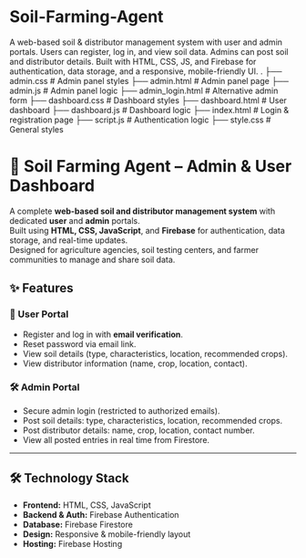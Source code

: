 # Soil-Farming-Agent
A web-based soil &amp; distributor management system with user and admin portals. Users can register, log in, and view soil data. Admins can post soil and distributor details. Built with HTML, CSS, JS, and Firebase for authentication, data storage, and a responsive, mobile-friendly UI.
.
├── admin.css          # Admin panel styles
├── admin.html         # Admin panel page
├── admin.js           # Admin panel logic
├── admin_login.html   # Alternative admin form
├── dashboard.css      # Dashboard styles
├── dashboard.html     # User dashboard
├── dashboard.js       # Dashboard logic
├── index.html         # Login & registration page
├── script.js          # Authentication logic
├── style.css          # General styles

# 🌱 Soil Farming Agent – Admin & User Dashboard

A complete **web-based soil and distributor management system** with dedicated **user** and **admin** portals.  
Built using **HTML, CSS, JavaScript**, and **Firebase** for authentication, data storage, and real-time updates.  
Designed for agriculture agencies, soil testing centers, and farmer communities to manage and share soil data.

## ✨ Features

### 👤 User Portal
- Register and log in with **email verification**.
- Reset password via email link.
- View soil details (type, characteristics, location, recommended crops).
- View distributor information (name, crop, location, contact).

### 🛠 Admin Portal
- Secure admin login (restricted to authorized emails).
- Post soil details: type, characteristics, location, recommended crops.
- Post distributor details: name, crop, location, contact number.
- View all posted entries in real time from Firestore.

---

## 🛠 Technology Stack
- **Frontend:** HTML, CSS, JavaScript
- **Backend & Auth:** Firebase Authentication
- **Database:** Firebase Firestore
- **Design:** Responsive & mobile-friendly layout
- **Hosting:** Firebase Hosting 
